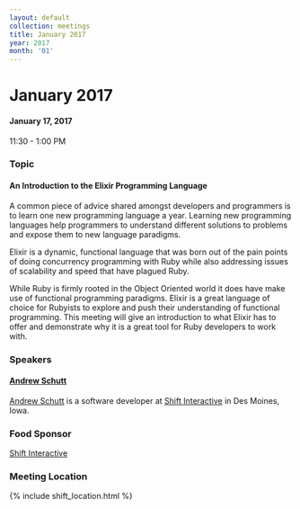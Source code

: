 ```yaml
---
layout: default
collection: meetings
title: January 2017
year: 2017
month: '01'
---
```


# January 2017

#### January 17, 2017
11:30 - 1:00 PM

### Topic

#### An Introduction to the Elixir Programming Language

A common piece of advice shared amongst developers and programmers is to learn one new programming language a year.  Learning new programming languages help programmers to understand different solutions to problems and expose them to new language paradigms.

Elixir is a dynamic, functional language that was born out of the pain points of doing concurrency programming with Ruby while also addressing issues of scalability and speed that have plagued Ruby.

While Ruby is firmly rooted in the Object Oriented world it does have make use of functional programming paradigms.  Elixir is a great language of choice for Rubyists to explore and push their understanding of functional programming.  This meeting will give an introduction to what Elixir has to offer and demonstrate why it is a great tool for Ruby developers to work with.

### Speakers

#### [Andrew Schutt](https://twitter.com/schuttandrew)


[Andrew Schutt](https://twitter.com/schuttandrew) is a software developer at [Shift Interactive](https://twitter.com/shiftdsm) in Des Moines, Iowa.

### Food Sponsor
[Shift Interactive](https://twitter.com/shiftdsm)

### Meeting Location
{% include shift_location.html %}
